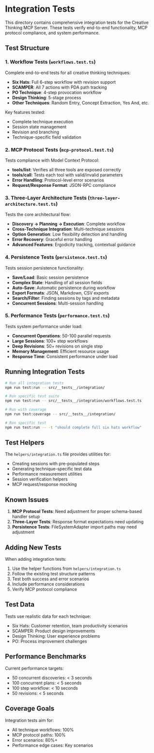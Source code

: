 # Integration Tests

This directory contains comprehensive integration tests for the Creative Thinking MCP Server. These tests verify end-to-end functionality, MCP protocol compliance, and system performance.

## Test Structure

### 1. Workflow Tests (`workflows.test.ts`)
Complete end-to-end tests for all creative thinking techniques:
- **Six Hats**: Full 6-step workflow with revision support
- **SCAMPER**: All 7 actions with PDA path tracking
- **PO Technique**: 4-step provocation workflow
- **Design Thinking**: 5-stage process
- **Other Techniques**: Random Entry, Concept Extraction, Yes And, etc.

Key features tested:
- Complete technique execution
- Session state management
- Revision and branching
- Technique-specific field validation

### 2. MCP Protocol Tests (`mcp-protocol.test.ts`)
Tests compliance with Model Context Protocol:
- **tools/list**: Verifies all three tools are exposed correctly
- **tools/call**: Tests each tool with valid/invalid parameters
- **Error Handling**: Protocol-level error scenarios
- **Request/Response Format**: JSON-RPC compliance

### 3. Three-Layer Architecture Tests (`three-layer-architecture.test.ts`)
Tests the core architectural flow:
- **Discovery → Planning → Execution**: Complete workflow
- **Cross-Technique Integration**: Multi-technique sessions
- **Option Generation**: Low flexibility detection and handling
- **Error Recovery**: Graceful error handling
- **Advanced Features**: Ergodicity tracking, contextual guidance

### 4. Persistence Tests (`persistence.test.ts`)
Tests session persistence functionality:
- **Save/Load**: Basic session persistence
- **Complex State**: Handling of all session fields
- **Auto-Save**: Automatic persistence during workflow
- **Export Formats**: JSON, Markdown, CSV exports
- **Search/Filter**: Finding sessions by tags and metadata
- **Concurrent Sessions**: Multi-session handling

### 5. Performance Tests (`performance.test.ts`)
Tests system performance under load:
- **Concurrent Operations**: 50-100 parallel requests
- **Large Sessions**: 100+ step workflows
- **Deep Revisions**: 50+ revisions on single step
- **Memory Management**: Efficient resource usage
- **Response Time**: Consistent performance under load

## Running Integration Tests

```bash
# Run all integration tests
npm run test:run -- src/__tests__/integration/

# Run specific test suite
npm run test:run -- src/__tests__/integration/workflows.test.ts

# Run with coverage
npm run test:coverage -- src/__tests__/integration/

# Run specific test
npm run test:run -- -t "should complete full six hats workflow"
```

## Test Helpers

The `helpers/integration.ts` file provides utilities for:
- Creating sessions with pre-populated steps
- Generating technique-specific test data
- Performance measurement utilities
- Session verification helpers
- MCP request/response mocking

## Known Issues

1. **MCP Protocol Tests**: Need adjustment for proper schema-based handler setup
2. **Three-Layer Tests**: Response format expectations need updating
3. **Persistence Tests**: FileSystemAdapter import paths may need adjustment

## Adding New Tests

When adding integration tests:
1. Use the helper functions from `helpers/integration.ts`
2. Follow the existing test structure patterns
3. Test both success and error scenarios
4. Include performance considerations
5. Verify MCP protocol compliance

## Test Data

Tests use realistic data for each technique:
- Six Hats: Customer retention, team productivity scenarios
- SCAMPER: Product design improvements
- Design Thinking: User experience problems
- PO: Process improvement challenges

## Performance Benchmarks

Current performance targets:
- 50 concurrent discoveries: < 3 seconds
- 100 concurrent plans: < 5 seconds
- 100 step workflow: < 10 seconds
- 50 revisions: < 5 seconds

## Coverage Goals

Integration tests aim for:
- All technique workflows: 100%
- MCP protocol paths: 100%
- Error scenarios: 80%+
- Performance edge cases: Key scenarios